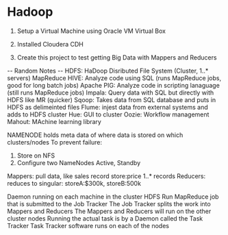# Hadoop

1. Setup a Virtual Machine using Oracle VM Virtual Box

2. Installed Cloudera CDH

3. Create this project to test getting Big Data with Mappers and Reducers

-- Random Notes --
HDFS: HaDoop Disributed File System (Cluster, 1..* servers)
MapReduce
   HIVE: Analyze code using SQL (runs MapReduce jobs, good for long batch jobs)
   Apache PIG: Analyze code in scripting lanaguage  (still runs MapReduce jobs)
Impala: Query data with SQL but directly with HDFS like MR (quicker)
Sqoop: Takes data from SQL database and puts in HDFS as delimeinted files
Flume: injest data from external systems and adds to HDFS cluster
Hue: GUI to cluster
Oozie: Workflow management
Mahout: MAchine learning library

NAMENODE holds meta data of where data is stored on which clusters/nodes
To prevent failure:
   1. Store on NFS
   2. Configure two NameNodes Active, Standby

Mappers: pull data, like sales record store:price 1..* records
Reducers: reduces to singular: storeA:$300k, storeB:500k

Daemon running on each machine in the cluster HDFS
Run MapReduce job that is submitted to the Job Tracker
The Job Tracker splits the work into Mappers and Reducers
The Mappers and Reducers will run on the other cluster nodes
Running the actual task is by a Daemon called the Task Tracker
  Task Tracker software runs on each of the nodes
  
